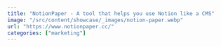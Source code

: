 ```yaml
---
title: "NotionPaper - A tool that helps you use Notion like a CMS"
image: "/src/content/showcase/_images/notion-paper.webp"
url: "https://www.notionpaper.cc/"
categories: ["marketing"]
---
```

